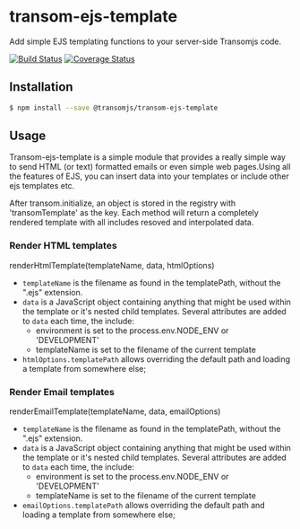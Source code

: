 # transom-ejs-template
Add simple EJS templating functions to your server-side Transomjs code.

[![Build Status](https://travis-ci.org/transomjs/transom-ejs-template.svg?branch=master)](https://travis-ci.org/transomjs/transom-ejs-template)
[![Coverage Status](https://coveralls.io/repos/github/transomjs/transom-ejs-template/badge.svg?branch=master)](https://coveralls.io/github/transomjs/transom-ejs-template?branch=master)

## Installation
```bash
$ npm install --save @transomjs/transom-ejs-template
```

## Usage
Transom-ejs-template is a simple module that provides a really simple way to send HTML (or text) formatted emails or even simple web pages.Using all the features of EJS, you can insert data into your templates or include other ejs templates etc.

After transom.initialize, an object is stored in the registry with 'transomTemplate' as the key. Each method will return a completely rendered template with all includes resoved and interpolated data.

### Render HTML templates
renderHtmlTemplate(templateName, data, htmlOptions)
* `templateName` is the filename as found in the templatePath, without the ".ejs" extension. 
* `data` is a JavaScript object containing anything that might be used within the template or it's nested child templates. Several attributes are added to `data` each time, the include:
    * environment is set to the process.env.NODE_ENV or 'DEVELOPMENT'
    * templateName is set to the filename of the current template
* `htmlOptions.templatePath` allows overriding the default path and loading a template from somewhere else;

### Render Email templates
renderEmailTemplate(templateName, data, emailOptions)
* `templateName` is the filename as found in the templatePath, without the ".ejs" extension. 
* `data` is a JavaScript object containing anything that might be used within the template or it's nested child templates. Several attributes are added to `data` each time, the include:
    * environment is set to the process.env.NODE_ENV or 'DEVELOPMENT'
    * templateName is set to the filename of the current template
* `emailOptions.templatePath` allows overriding the default path and loading a template from somewhere else;


